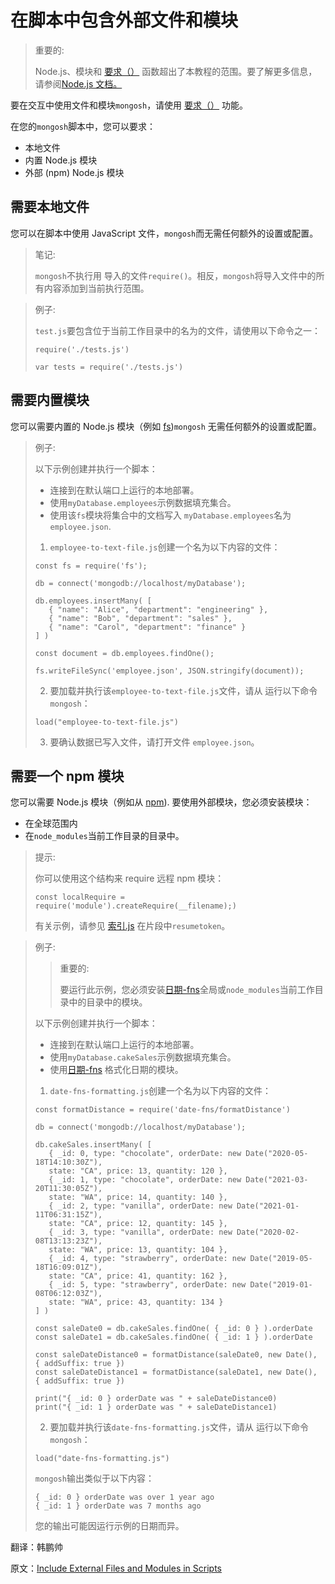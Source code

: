 # 在脚本中包含外部文件和模块

>重要的:
>
>Node.js、模块和 [要求（）](https://nodejs.org/api/modules.html#modules_require_id) 函数超出了本教程的范围。要了解更多信息，请参阅[Node.js 文档。](https://nodejs.org/api/modules.html)

要在交互中使用文件和模块`mongosh`，请使用 [要求（）](https://nodejs.org/api/modules.html#modules_require_id) 功能。

在您的`mongosh`脚本中，您可以要求：

- 本地文件
- 内置 Node.js 模块
- 外部 (npm) Node.js 模块

## 需要本地文件

您可以在脚本中使用 JavaScript 文件，`mongosh`而无需任何额外的设置或配置。

>笔记:
>
>`mongosh`不执行用 导入的文件`require()`。相反，`mongosh`将导入文件中的所有内容添加到当前执行范围。

> 例子:
>
> `test.js`要包含位于当前工作目录中的名为的文件，请使用以下命令之一：
>
> ```
> require('./tests.js')
> ```
>
> ```
> var tests = require('./tests.js')
> ```

## 需要内置模块

您可以需要内置的 Node.js 模块（例如 [fs](https://nodejs.org/api/fs.html#fs_file_system))`mongosh` 无需任何额外的设置或配置。

>例子:
>
>以下示例创建并执行一个脚本：
>
>- 连接到在默认端口上运行的本地部署。
>- 使用`myDatabase.employees`示例数据填充集合。
>- 使用该`fs`模块将集合中的文档写入 `myDatabase.employees`名为 `employee.json`.
>
>1. `employee-to-text-file.js`创建一个名为以下内容的文件：
>
>   ```
>   const fs = require('fs');
>   
>   db = connect('mongodb://localhost/myDatabase');
>   
>   db.employees.insertMany( [
>      { "name": "Alice", "department": "engineering" },
>      { "name": "Bob", "department": "sales" },
>      { "name": "Carol", "department": "finance" }
>   ] )
>   
>   const document = db.employees.findOne();
>   
>   fs.writeFileSync('employee.json', JSON.stringify(document));
>   ```
>
>2. 要加载并执行该`employee-to-text-file.js`文件，请从 运行以下命令`mongosh`：
>
>   ```
>   load("employee-to-text-file.js")
>   ```
>
>3. 要确认数据已写入文件，请打开文件 `employee.json`。

## 需要一个 npm 模块

您可以需要 Node.js 模块（例如从 [npm](https://www.npmjs.com/)). 要使用外部模块，您必须安装模块：

- 在全球范围内
- 在`node_modules`当前工作目录的目录中。

>提示:
>
>你可以使用这个结构来 require 远程 npm 模块：
>
>```
>const localRequire = require('module').createRequire(__filename);)
>```
>
>有关示例，请参见 [索引.js](https://github.com/mongodb-labs/mongosh-snippets/blob/main/snippets/resumetoken/index.js) 在片段中`resumetoken`。

>例子:
>
>>重要的:
>>
>>要运行此示例，您必须安装[日期-fns](https://www.npmjs.com/package/date-fns)全局或`node_modules`当前工作目录中的目录中的模块。
>
>以下示例创建并执行一个脚本：
>
>- 连接到在默认端口上运行的本地部署。
>- 使用`myDatabase.cakeSales`示例数据填充集合。
>- 使用[日期-fns](https://www.npmjs.com/package/date-fns) 格式化日期的模块。
>
>1. `date-fns-formatting.js`创建一个名为以下内容的文件：
>
>   ```shell
>   const formatDistance = require('date-fns/formatDistance')
>   
>   db = connect('mongodb://localhost/myDatabase');
>   
>   db.cakeSales.insertMany( [
>      { _id: 0, type: "chocolate", orderDate: new Date("2020-05-18T14:10:30Z"),
>      state: "CA", price: 13, quantity: 120 },
>      { _id: 1, type: "chocolate", orderDate: new Date("2021-03-20T11:30:05Z"),
>      state: "WA", price: 14, quantity: 140 },
>      { _id: 2, type: "vanilla", orderDate: new Date("2021-01-11T06:31:15Z"),
>      state: "CA", price: 12, quantity: 145 },
>      { _id: 3, type: "vanilla", orderDate: new Date("2020-02-08T13:13:23Z"),
>      state: "WA", price: 13, quantity: 104 },
>      { _id: 4, type: "strawberry", orderDate: new Date("2019-05-18T16:09:01Z"),
>      state: "CA", price: 41, quantity: 162 },
>      { _id: 5, type: "strawberry", orderDate: new Date("2019-01-08T06:12:03Z"),
>      state: "WA", price: 43, quantity: 134 }
>   ] )
>   
>   const saleDate0 = db.cakeSales.findOne( { _id: 0 } ).orderDate
>   const saleDate1 = db.cakeSales.findOne( { _id: 1 } ).orderDate
>   
>   const saleDateDistance0 = formatDistance(saleDate0, new Date(), { addSuffix: true })
>   const saleDateDistance1 = formatDistance(saleDate1, new Date(), { addSuffix: true })
>   
>   print("{ _id: 0 } orderDate was " + saleDateDistance0)
>   print("{ _id: 1 } orderDate was " + saleDateDistance1)
>   
>   ```
>
>2. 要加载并执行该`date-fns-formatting.js`文件，请从 运行以下命令`mongosh`：
>
>   ```
>   load("date-fns-formatting.js")
>   ```
>
>   `mongosh`输出类似于以下内容：
>
>   ```
>   { _id: 0 } orderDate was over 1 year ago
>   { _id: 1 } orderDate was 7 months ago
>   ```
>
>   您的输出可能因运行示例的日期而异。





翻译：韩鹏帅

原文：[Include External Files and Modules in Scripts](https://www.mongodb.com/docs/mongodb-shell/write-scripts/require-external-modules/)

